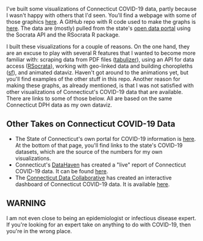 I've built some visualizations of Connecticut COVID-19 data, partly because I wasn't happy with others that I'd seen. You'll find a webpage with some of those graphics [here](https://davebraze.github.io/ct-covid19/). A GitHub repo with R code used to make the graphs is [here](https://github.com/davebraze/ct-covid19).
The data are (mostly) pulled from the state's [open data portal](https://data.ct.gov/stories/s/COVID-19-data/wa3g-tfvc/#data-library) using the Socrata API and the RSocrata R package.

I built these visualizations for a couple of reasons. On the one hand, they are an excuse to play with several R features that I wanted to become more familiar with: scraping data from PDF files ([tabulizer](https://docs.ropensci.org/tabulizer/)), using an API for data access ([RSocrata](https://github.com/Chicago/RSocrata)), working with geo-linked data and building choropleths ([sf](https://r-spatial.github.io/sf/)), and animated dataviz. Haven't got around to the animations yet, but you'll find examples of the other stuff in this repo. Another reason for making these graphs, as already mentioned, is that I was not satisfied with other visualizations of Connecticut's COVID-19 data that are available. There are links to some of those below. All are based on the same Connecticut DPH data as my own dataviz.

## Other Takes on Connecticut COVID-19 Data
* The State of Connecticut's own portal for COVID-19 information is [here](https://data.ct.gov/stories/s/COVID-19-data/wa3g-tfvc). At the bottom of that page, you'll find links to the state's COVID-19 datasets, which are the source of the numbers for my own visualizations. 
* Connecticut's [DataHaven](https://www.ctdatahaven.org) has created a "live" report of Connecticut COVID-19 data. It can be found [here](https://www.ctdatahaven.org/reports/covid-19-connecticut-data-analysis).
* The [Connecticut Data Collaborative](https://www.ctdata.org) has created an interactive dashboard of Connecticut COVID-19 data. It is available [here](https://www.ctdata.org/covid19). 

## WARNING 

I am not even close to being an epidemiologist or infectious disease expert. If you're looking for an expert take on anything to do with COVID-19, then you're in the wrong place.

